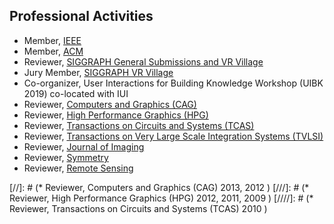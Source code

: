 ## Professional Activities

* Member, [IEEE](http://ieee.org)
* Member, [ACM](http://acm.org)
* Reviewer, [SIGGRAPH General Submissions and VR Village](http://s2017.siggraph.org/)
* Jury Member, [SIGGRAPH VR Village](http://s2017.siggraph.org/)
* Co-organizer, User Interactions for Building Knowledge Workshop (UIBK 2019) co-located with IUI
* Reviewer, [Computers and Graphics (CAG)](https://www.journals.elsevier.com/computers-and-graphics/)
* Reviewer, [High Performance Graphics (HPG)](http://www.highperformancegraphics.org/)
* Reviewer, [Transactions on Circuits and Systems (TCAS)](http://ieeexplore.ieee.org/xpl/RecentIssue.jsp?punumber=8919)
* Reviewer, [Transactions on Very Large Scale Integration Systems (TVLSI)](http://ieeexplore.ieee.org/xpl/RecentIssue.jsp?punumber=92)
* Reviewer, [Journal of Imaging](http://www.mdpi.com/journal/jimaging)
* Reviewer, [Symmetry](http://www.mdpi.com/journal/symmetry)
* Reviewer, [Remote Sensing](https://www.mdpi.com/journal/remotesensing)

[//]: # (* Reviewer, Computers and Graphics (CAG) 2013, 2012 )
[///]: # (* Reviewer, High Performance Graphics (HPG) 2012, 2011, 2009 )
[////]: # (* Reviewer, Transactions on Circuits and Systems (TCAS) 2010 )
